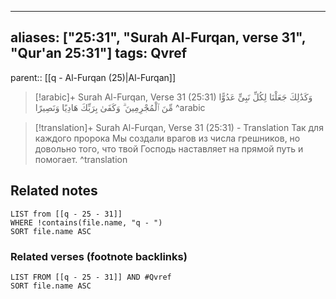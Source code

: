 
---
aliases: ["25:31", "Surah Al-Furqan, verse 31", "Qur'an 25:31"]
tags: Qvref
---

parent:: [[q - Al-Furqan (25)|Al-Furqan]]

> [!arabic]+ Surah Al-Furqan, Verse 31 (25:31)
> <span class="quran-arabic">وَكَذَٰلِكَ جَعَلْنَا لِكُلِّ نَبِىٍّ عَدُوًّا مِّنَ ٱلْمُجْرِمِينَ ۗ وَكَفَىٰ بِرَبِّكَ هَادِيًا وَنَصِيرًا</span>
^arabic

> [!translation]+ Surah Al-Furqan, Verse 31 (25:31) - Translation
> Так для каждого пророка Мы создали врагов из числа грешников, но довольно того, что твой Господь наставляет на прямой путь и помогает.
^translation



## Related notes
```dataview
LIST from [[q - 25 - 31]]
WHERE !contains(file.name, "q - ")
SORT file.name ASC
```

### Related verses (footnote backlinks)
```dataview
LIST FROM [[q - 25 - 31]] AND #Qvref
SORT file.name ASC
```

